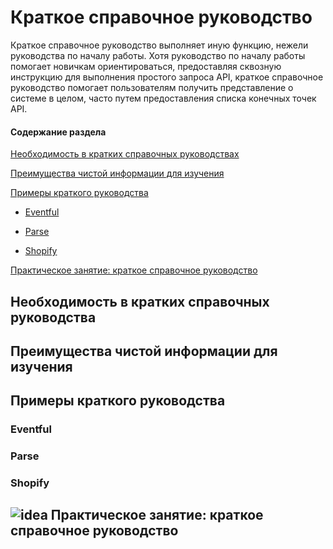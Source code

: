 # Краткое справочное руководство

Краткое справочное руководство выполняет иную функцию, нежели руководства по началу работы. Хотя руководство по началу работы помогает новичкам ориентироваться, предоставляя сквозную инструкцию для выполнения простого запроса API, краткое справочное руководство помогает пользователям получить представление о системе в целом, часто путем предоставления списка конечных точек API.

#### Содержание раздела

[Необходимость в кратких справочных руководствах](#need)

[Преимущества чистой информации для изучения](#advantages)

[Примеры краткого руководства](#samples)

- [Eventful](#Eventful)

- [Parse](#Parse)

- [Shopify](#shopify)

[Практическое занятие: краткое справочное руководство](#activity)

<a name="need"></a>
## Необходимость в кратких справочных руководства

<a name="advantages"></a>
## Преимущества чистой информации для изучения

<a name="samples"></a>
## Примеры краткого руководства

<a name="Eventful"></a>
### Eventful

<a name="Parse"></a>
### Parse

<a name="shopify"></a>
### Shopify

<a name="activity"></a>
## ![idea](https://github.com/Starkovden/Documenting_APIs/blob/master/1.%20Introduction%20to%20REST%20APIs/pics/1.jpg?raw=true) Практическое занятие: краткое справочное руководство

